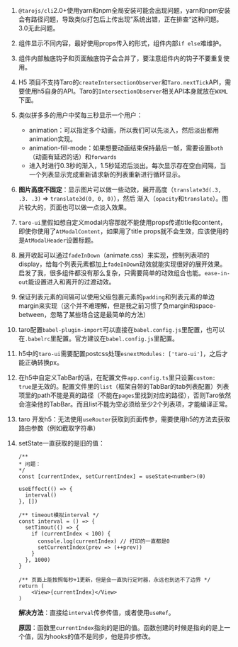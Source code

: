1. `@tarojs/cli`2.0+使用yarn和npm全局安装可能会出现问题，yarn和npm安装会有路径问题，导致类似打包后上传出现”系统出错，正在排查“这种问题。3.0无此问题。

2. 组件显示不同内容，最好使用props传入的形式，组件内部`if else`难维护。

3. 组件内部触底钩子和页面触底钩子会合并了，要注意组件内的钩子不要重复使用。

4. H5 项目不支持Taro的`createIntersectionObserver`和`Taro.nextTick`API，需要使用h5自身的API。Taro的`IntersectionObserver`相关API本身就放在`WXML`下面。

5. 类似拼多多的用户中奖每三秒显示一个用户：

   - animation：可以指定多个动画，所以我们可以先淡入，然后淡出都用animation实现。
   - animation-fill-mode：如果想要动画结束保持最后一帧，需要设置`both`（动画有延迟的话）和`forwards`
   - 进入时进行0.3秒的渐入，1.5秒延迟后淡出。每次显示存在空白间隔，当一个列表显示完成重新请求新的列表重新进行循环显示。

6. **图片高度不固定**：显示图片可以做一些动效，展开高度（`translate3d(.3, .3. .3)` => `translate3d(0, 0, 0)`），然后 渐入（`opacity`和`translate`）。图片较大的，页面也可以做一点淡入效果。

7. `taro-ui`里假如想自定义modal内容那就不能使用props传递title和content，即使你使用了`AtModalContent`，如果用了title props就不会生效，应该使用的是`AtModalHeader`设置标题。

8. 展开收起可以通过`fadeInDown`（animate.css）来实现，控制列表项的display，给每个列表元素都加上`fadeInDown`动效就能实现很好的展开效果。启发了我，很多组件都没有那么复杂，只需要简单的动效组合也能。`ease-in-out`能设置进入和离开的过渡动效。

9. 保证列表元素的间隔可以使用父级包裹元素的`padding`和列表元素的单边margin来实现（这个并不难理解，但是我之前习惯了负margin和space-between，忽略了某些场合这是最简单的方法）

10. taro配置`babel-plugin-import`可以直接在`babel.config.js`里配置，也可以在`.babelrc`里配置。官方建议在`babel.config.js`里配置。

11. h5中的`taro-ui`需要配置postcss处理`esnextModules: ['taro-ui']`，之后才能正确转换px。

12. 在h5中自定义TabBar的话，在配置文件`app.config.ts`里只设置`custom: true`是无效的。配置文件里的`list`（框架自带的TabBar的tab列表配置）列表项里的path不能是真的路径（不能在`pages`里找到对应的路径），否则Taro依然会渲染他的TabBar。而且list不能为空必须给至少2个列表项，才能编译正常。

13. taro 开发h5：无法使用`useRouter`获取到页面传参，需要使用h5的方法去获取路由参数（例如截取字符串）

14. setState一直获取的是旧的值：

    ```tsx
    /**
    * 问题：
    */
    const [currentIndex, setCurrentIndex] = useState<number>(0)
    
    useEffect(() => {
      interval()
    }, [])
    
    /** timeout模拟interval */
    const interval = () => {
      setTimout(() => {
        if (currentIndex < 100) {
          console.log(currentIndex) // 打印的一直都是0
          setCurrentIndex(prev => (++prev))
        }            
      }, 1000)
    }
    
    /** 页面上能按照每秒+1更新，但是会一直执行定时器，永远也到达不了边界 */
    return (
    	<View>{currentIndex}</View>
    )
    ```

    **解决方法**：直接给`interval`传参传值，或者使用`useRef`。

    **原因**：函数里`currentIndex`指向的是旧的值。函数创建的时候是指向的是上一个值，因为hooks的值不是同步，他是异步修改。

